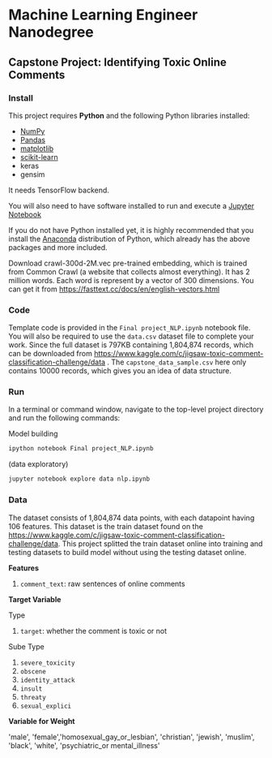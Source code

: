 # Machine Learning Engineer Nanodegree
## Capstone Project: Identifying Toxic Online Comments

### Install

This project requires **Python** and the following Python libraries installed:

- [NumPy](http://www.numpy.org/)
- [Pandas](http://pandas.pydata.org/)
- [matplotlib](http://matplotlib.org/)
- [scikit-learn](http://scikit-learn.org/stable/)
- keras
- gensim

It needs TensorFlow backend.

You will also need to have software installed to run and execute a [Jupyter Notebook](http://ipython.org/notebook.html)

If you do not have Python installed yet, it is highly recommended that you install the [Anaconda](http://continuum.io/downloads) distribution of Python, which already has the above packages and more included. 

Download crawl-300d-2M.vec pre-trained embedding, which is trained from Common Crawl (a website that collects almost everything). It has 2 million words. Each word is represent by a vector of 300 dimensions. You can get it from https://fasttext.cc/docs/en/english-vectors.html

### Code

Template code is provided in the `Final project_NLP.ipynb` notebook file. You will also be required to use the `data.csv` dataset file to complete your work. Since the full dataset is 797KB containing 1,804,874 records, which can be downloaded from https://www.kaggle.com/c/jigsaw-toxic-comment-classification-challenge/data . The `capstone_data_sample.csv` here only contains 10000 records, which gives you an idea of data structure. 

### Run

In a terminal or command window, navigate to the top-level project directory and run the following commands:

Model building
```bash
ipython notebook Final project_NLP.ipynb
```  
(data exploratory)
```bash
jupyter notebook explore data nlp.ipynb
```


### Data

The dataset consists of 1,804,874 data points, with each datapoint having 106 features. This dataset is the train dataset found on the https://www.kaggle.com/c/jigsaw-toxic-comment-classification-challenge/data. This project splitted the train dataset online into training and testing datasets to build model without using the testing dataset online.

**Features**
1. `comment_text`: raw sentences of online comments

**Target Variable**

Type
1. `target`: whether the comment is toxic or not

Sube Type
1. `severe_toxicity`
2. `obscene`
3. `identity_attack`
4. `insult`
5. `threaty`
6. `sexual_explici`


**Variable for Weight**

'male', 'female','homosexual_gay_or_lesbian', 'christian', 'jewish', 'muslim', 'black', 'white', 'psychiatric_or
mental_illness'
